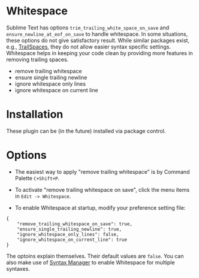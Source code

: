 # Whitespace

Sublime Text has options `trim_trailing_white_space_on_save` and `ensure_newline_at_eof_on_save` to handle whitespace.
In some situations, these options do not give satisfactory result. While similar packages exist, e.g., [TrailSpaces](https://github.com/SublimeText/TrailingSpaces), they do not allow easier syntax specific settings.
Whitespace helps in keeping your code clean by providing more features in removing trailing spaces.

- remove trailing whitespace 
- ensure single trailing newline
- ignore whitespace only lines
- ignore whitespace on current line


# Installation
These plugin can be (in the future) installed via package control.

# Options
- The easiest way to apply "remove trailing whitespace" is by Command Palette `C+Shift+P`. 

- To activate "remove trailing whitespace on save", click the menu items in `Edit -> Whitespace`.

- To enable Whitespace at startup, modify your preference setting file:

```
{
    "remove_trailing_whitespace_on_save": true,
    "ensure_single_trailing_newline": true,
    "ignore_whitespace_only_lines": false,
    "ignore_whitespace_on_current_line": true
}
```

The optoins explain themselves. Their default values are `false`. You can also make use of [Syntax Manager](https://github.com/randy3k/SyntaxMgr) to enable Whitespace for multiple syntaxes.
